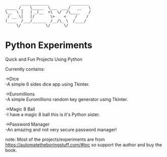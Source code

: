            ____________          ________ 
    _____ /_   \_____  \___  ___/   __   \
    \__  \ |   | _(__  <\  \/  /\____    /
     / __ \|   |/       \>    <    /    / 
    (____  /___/______  /__/\_ \  /____/  
         \/           \/      \/     

# Python Experiments
Quick and Fun Projects Using Python

Currently contains:

->Dice   
  -A simple 6 sides dice app using Tkinter.
  
->Euromillions  
  -A simple Euromillions random key generator using Tkinter.
  
->Magic 8 Ball  
  -I have a magic 8 ball this is it's Python sister.

->Password Manager   
  -An amazing and not very secure password manager!  
  
  
  
  
  
note: Most of the projects/experiments are from https://automatetheboringstuff.com/#toc so support the author and buy the book.
